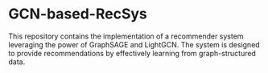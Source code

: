 # GCN-based-RecSys
This repository contains the implementation of a recommender system leveraging the power of GraphSAGE and LightGCN. The system is designed to provide recommendations by effectively learning from graph-structured data.
